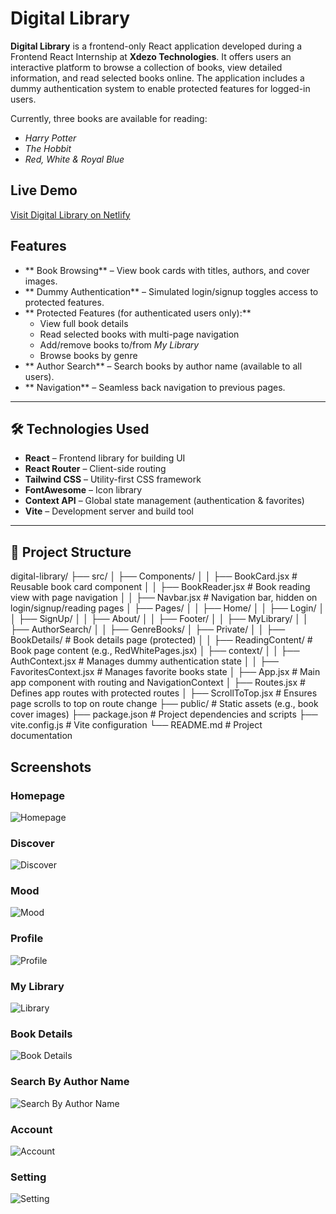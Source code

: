 # Digital Library

**Digital Library** is a frontend-only React application developed during a Frontend React Internship at **Xdezo Technologies**. It offers users an interactive platform to browse a collection of books, view detailed information, and read selected books online. The application includes a dummy authentication system to enable protected features for logged-in users.

Currently, three books are available for reading:  
- *Harry Potter*  
- *The Hobbit*  
- *Red, White & Royal Blue*

## Live Demo

[Visit Digital Library on Netlify](https://digital-library-books.netlify.app)


##  Features

- ** Book Browsing** – View book cards with titles, authors, and cover images.
- ** Dummy Authentication** – Simulated login/signup toggles access to protected features.
- ** Protected Features (for authenticated users only):**
  - View full book details
  - Read selected books with multi-page navigation
  - Add/remove books to/from *My Library*
  - Browse books by genre
- ** Author Search** – Search books by author name (available to all users).
- ** Navigation** – Seamless back navigation to previous pages.

---

## 🛠️ Technologies Used

- **React** – Frontend library for building UI
- **React Router** – Client-side routing
- **Tailwind CSS** – Utility-first CSS framework
- **FontAwesome** – Icon library
- **Context API** – Global state management (authentication & favorites)
- **Vite** – Development server and build tool

---

## 📂 Project Structure

digital-library/
├── src/
│   ├── Components/
│   │   ├── BookCard.jsx          # Reusable book card component
│   │   ├── BookReader.jsx        # Book reading view with page navigation
│   │   ├── Navbar.jsx            # Navigation bar, hidden on login/signup/reading pages
│   ├── Pages/
│   │   ├── Home/
│   │   ├── Login/
│   │   ├── SignUp/
│   │   ├── About/
│   │   ├── Footer/
│   │   ├── MyLibrary/
│   │   ├── AuthorSearch/
│   │   ├── GenreBooks/
│   ├── Private/
│   │   ├── BookDetails/          # Book details page (protected)
│   │   ├── ReadingContent/       # Book page content (e.g., RedWhitePages.jsx)
│   ├── context/
│   │   ├── AuthContext.jsx       # Manages dummy authentication state
│   │   ├── FavoritesContext.jsx  # Manages favorite books state
│   ├── App.jsx                   # Main app component with routing and NavigationContext
│   ├── Routes.jsx                # Defines app routes with protected routes
│   ├── ScrollToTop.jsx           # Ensures page scrolls to top on route change
├── public/                       # Static assets (e.g., book cover images)
├── package.json                  # Project dependencies and scripts
├── vite.config.js                # Vite configuration
└── README.md                     # Project documentation

## Screenshots

###  Homepage
![Homepage](/home.png)

### Discover 
![Discover](/discover.png)

###  Mood 
![Mood](/Mood.png)

###  Profile
![Profile](/profile.png)

###  My Library
![Library](/library.png)

###  Book Details
![Book Details](/detail.png)


###  Search By Author Name
![Search By Author Name](/author.png)

###  Account
![Account](/account.png)


### Setting
![Setting](/setting.png)




